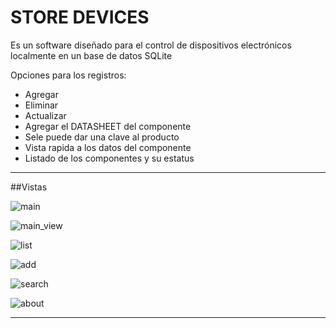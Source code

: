 # STORE DEVICES

Es un software diseñado para el control de dispositivos electrónicos localmente en un base de datos SQLite

Opciones para los registros:

- Agregar
- Eliminar
- Actualizar
- Agregar el DATASHEET del componente
- Sele puede dar una clave al producto
- Vista rapida a los datos del componente
- Listado de los componentes y su estatus


_______________________________________________________

##Vistas

![main](https://raw.githubusercontent.com/jalmx89/Store-Components/master/Imags/main.png)

![main_view](https://raw.githubusercontent.com/jalmx89/Store-Components/master/Imags/main_view.png)

![list](https://raw.githubusercontent.com/jalmx89/Store-Components/master/Imags/list.png)

![add](https://raw.githubusercontent.com/jalmx89/Store-Components/master/Imags/add.png)

![search](https://raw.githubusercontent.com/jalmx89/Store-Components/master/Imags/search.png)

![about](https://raw.githubusercontent.com/jalmx89/Store-Components/master/Imags/about.png)

_______________________________________________________

